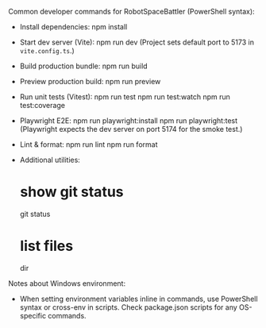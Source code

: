Common developer commands for RobotSpaceBattler (PowerShell syntax):

- Install dependencies:
  npm install

- Start dev server (Vite):
  npm run dev
  (Project sets default port to 5173 in `vite.config.ts`.)

- Build production bundle:
  npm run build

- Preview production build:
  npm run preview

- Run unit tests (Vitest):
  npm run test
  npm run test:watch
  npm run test:coverage

- Playwright E2E:
  npm run playwright:install
  npm run playwright:test
  (Playwright expects the dev server on port 5174 for the smoke test.)

- Lint & format:
  npm run lint
  npm run format

- Additional utilities:
  # show git status
  git status
  # list files
  dir

Notes about Windows environment:
- When setting environment variables inline in commands, use PowerShell syntax or cross-env in scripts. Check package.json scripts for any OS-specific commands.
